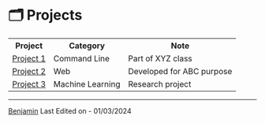 # 🗂️ Projects
<p align="center">
  <table>
    <tr>
      <th>Project</th>
      <th>Category</th>
      <th>Note</th>
    </tr>
    <tr>
      <td><a href="Link_to_Project_1">Project 1</a></td>
      <td>Command Line</td>
      <td>Part of XYZ class</td>
    </tr>
    <tr>
      <td><a href="Link_to_Project_2">Project 2</a></td>
      <td>Web</td>
      <td>Developed for ABC purpose</td>
    </tr>
    <tr>
      <td><a href="Link_to_Project_3">Project 3</a></td>
      <td>Machine Learning</td>
      <td>Research project</td>
    </tr>
    <!-- Add more rows as needed -->
  </table>
</p>

------
[Benjamin](https://github.com/benchang323)
Last Edited on - 01/03/2024
